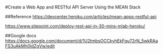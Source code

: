 #Create a Web App and RESTful API Server Using the MEAN Stack

##Reference
https://devcenter.heroku.com/articles/mean-apps-restful-api

https://www.sitepoint.com/deploy-rest-api-in-30-mins-mlab-heroku/


##Google docs
https://docs.google.com/document/d/1U2tmbsOCCkyhEkFqu72rN_5wkRAaFS3uAkMh0ldZgVw/edit